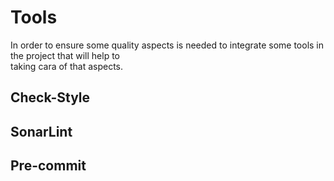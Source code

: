 # Tools

In order to ensure some quality aspects is needed to integrate some tools in the project that will help to  
taking cara of that aspects.

## Check-Style
## SonarLint
## Pre-commit